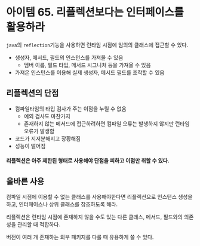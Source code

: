 # 아이템 65. 리플렉션보다는 인터페이스를 활용하라

`java`의 `reflection`기능을 사용하면 런타임 시점에 임의의 클래스에 접근할 수 있다.
- 생성자, 메서드, 필드의 인스턴스를 가져올 수 있음
  - 멤버 이름, 필드 타입, 메서드 시그니처 등을 가져올 수 있음
- 가져온 인스턴스를 이용해 실제 생성자, 메서드 필드를 조작할 수 있음


## 리플렉션의 단점
- 컴파일타임의 타입 검사가 주는 이점을 누릴 수 없음
  - 예외 검사도 마찬가지
  - 존재하지 않는 메서드에 접근하려하면 컴파일 오류는 발생하지 않지만 런타임 오류가 발생함
- 코드가 지저분해지고 장황해짐
- 성능이 떨어짐


#### 리플렉션은 아주 제한된 형태로 사용해야 단점을 피하고 이점만 취할 수 있다.


## 올바른 사용
컴파일 시점에 이용할 수 없는 클래스를 사용해야한다면 리플렉션으로 인스턴스 생성을 하고, 인터페이스나 상위 클래스를 참조하도록 해라.

리플렉션은 런타임 시점에 존재하지 않을 수도 있는 다른 클래스, 메서드, 필드와의 의존성을 관리할 때 적합하다.

버전이 여러 개 존재하는 외부 패키지를 다룰 때 유용하게 쓸 수 있다.
